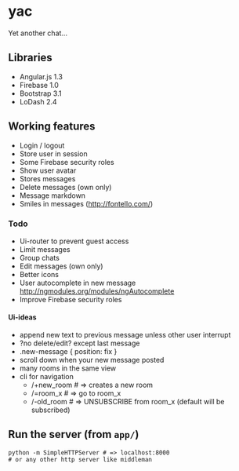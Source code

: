 yac
===

Yet another chat...

## Libraries

* Angular.js 1.3
* Firebase 1.0
* Bootstrap 3.1
* LoDash 2.4

## Working features

* Login / logout
* Store user in session
* Some Firebase security roles
* Show user avatar
* Stores messages
* Delete messages (own only)
* Message markdown
* Smiles in messages (http://fontello.com/)

### Todo

* Ui-router to prevent guest access
* Limit messages
* Group chats
* Edit messages (own only)
* Better icons
* User autocomplete in new message http://ngmodules.org/modules/ngAutocomplete
* Improve Firebase security roles

#### Ui-ideas

* append new text to previous message unless other user interrupt
* ?no delete/edit? except last message
* .new-message { position: fix }
* scroll down when your new message posted
* many rooms in the same view
* cli for navigation
  - /+new_room # => creates a new room
  - /=room_x     # => go to room_x
  - /-old_room   # => UNSUBSCRIBE from room_x (default will be subscribed)



## Run the server (from `app/`)

    python -m SimpleHTTPServer # => localhost:8000
    # or any other http server like middleman
